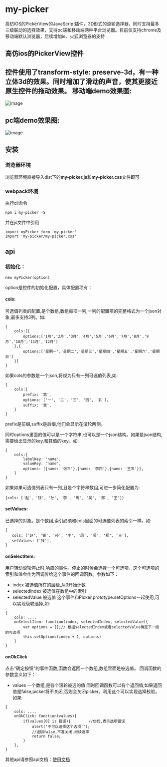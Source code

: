 # my-picker
高仿IOS的PickerView的JavaScript插件，3D形式的滚轮选择器，同时支持最多三级联动的选择效果，支持pc端和移动端两种平台浏览器。目前仅支持chrome及移动端默认浏览器，后续增加ie、火狐浏览器的支持

## 高仿ios的PickerView控件

控件使用了**transform-style: preserve-3d**，有一种立体3d的效果。同时增加了滑动的声音，使其更接近原生控件的拖动效果。
移动端demo效果图:
-
![image](https://github.com/laden666666/my-picker/blob/master/docs/images/mobileDemo.gif)

pc端demo效果图:
-
![image](https://github.com/laden666666/my-picker/blob/master/docs/images/pcDemo.gif)

## 安装
### 浏览器环境
浏览器环境直接导入dist下的**my-picker.js**和**my-picker.css**文件即可

### webpack环境
执行cli命令
```
npm i my-picker -S
```

并在js文件中引用
```
import myPicker form 'my-picker'
import 'my-picker/my-picker.css'
```

## api
### 初始化：
```
new myPicker(option)
```
option是控件的初始化配置，具体配置项有：
#### cols:
可选值列表的配置,是个数组,数组每项一列,一列的配置项的完整格式为一个json对象,最多支持3列。如:
```
{
    cols:[{
        options:['1月','2月','3月','4月','5月','6月','7月','8月','9月','10月','11月','12月']
    },{
        options:['星期一','星期二','星期三','星期四','星期五','星期六','星期日']
    }]
}
```
如果cols的参数是一个json,将视为只有一列可选值列表,如:
```
{
    cols:{
        prefix: '第',
        options: ['一', '二', '三', '四', '五'],
        suffix: '章',
    }
}
```
prefix是前缀,suffix是后缀,他们会显示在滚轮两侧。

同时options里面的值可以是一个字符串,也可以是一个json结构。如果是json结构,需要给出显示的key,和其值的key。如:
```
{
    cols:{
        labelKey: 'name',
        valueKey: 'name',
        options: [{name: '张三'},{name: '李四'},{name: '王五'}],
    }
}
```

如果如果可选值列表只有一列,且是个字符串数组,可进一步简化配置为:
```
{cols: ['赵', '钱', '孙', '李', '周', '吴', '郑', '王']}
```

#### setValues:
已选择的对象。是个数组,索引必须和cols里面的可选值列表的索引一样。如:
```
{
   cols: ['赵', '钱', '孙', '李', '周', '吴', '郑', '王'],
   setValues: ['钱'],
}
```

#### onSelectItem:
用户转动滚轮停止时,响应的事件。停止的时候会选择一个可选项，这个可选项的索引和值会作为回调传给这个事件的回调函数。参数如下：
 * index				被选值所在的层级,从0开始计数
 * selectedIndex		被选值在数组中的索引
 * selectedValue		被选值
这个事件和Picker.prototype.setOptions一起使用,可以实现级联选择,如:
```
{
    cols: ...,
    onSelectItem: function(index, selectedIndex, selectedValue){
        var options = [];// 根据selectedIndex或者selectedValue确定下一级的可选项
        this.setOptions(index + 1, options)
    }
}
```
#### onOkClick
点击"确定按钮"的事件函数,函数会返回一个数组,数组里面是被选值。
回调函数的参数含义如下：
*  values            一个数组,是各个滚轮被选的值
同时回调函数可以有个返回值,如果返回值是false,picker将不关闭,否则会关闭picker。利用这个可以实现选择校验。如果:
```
{
    cols: ...,
    onOkClick: function(values){
        if(values[0] is 错误){        //伪码,表示选项错误
            alert("不可以选择这个选项!");
            //返回false,不准关闭,继续选择
            return false;
        }
    },
}
```

其他api请参照api文档：[使用文档](https://github.com/laden666666/my-picker/blob/master/docs/doc.md)
